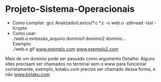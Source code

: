 # Projeto-Sistema-Operacionais
- Como compilar:
gcc AnalizadorLexico/*.c *.c -o web.o -pthread -lssl  -lcrypto
- Como usar:  
./web.o extessão_arquivo dominio1 dominio2 dominio...  
Exemplo:  
./web.o gif www.exemplo.com www.exemplo2.com  
 
Mais de um dominio pode ser passado como argumento
Detalhe: Alguns sites precisam ser chamados no terminal sem o www para funcionar corretamente, exemplo, kotaku.com precisa ser chamado dessa forma, e não www.kotaku.com